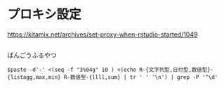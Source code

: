 # プロキシ設定

https://kitamix.net/archives/set-proxy-when-rstudio-started/1049
```
```

ばんごうふるやつ

```
$paste -d'-' <(seq -f "3%04g" 10 ) <(echo R-{文字列型,日付型,数値型}-{listagg,max,min} R-数値型-{llll,sum} | tr ' ' '\n') | grep -P '^\d'
```
